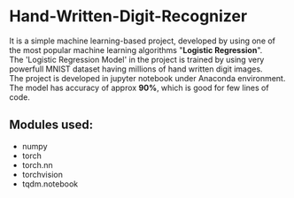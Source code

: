 # Hand-Written-Digit-Recognizer
It is a simple machine learning-based project, developed by using one of the most popular machine learning algorithms "<b>Logistic Regression</b>".
<br> The 'Logistic Regression Model' in the project is trained by using very powerfull MNIST dataset having millions of hand written digit images.
<br> The project is developed in jupyter notebook under Anaconda environment.
<br> The model has accuracy of approx <b>90%</b>, which is good for few lines of code.
## Modules used:
* numpy
* torch
* torch.nn
* torchvision
* tqdm.notebook
